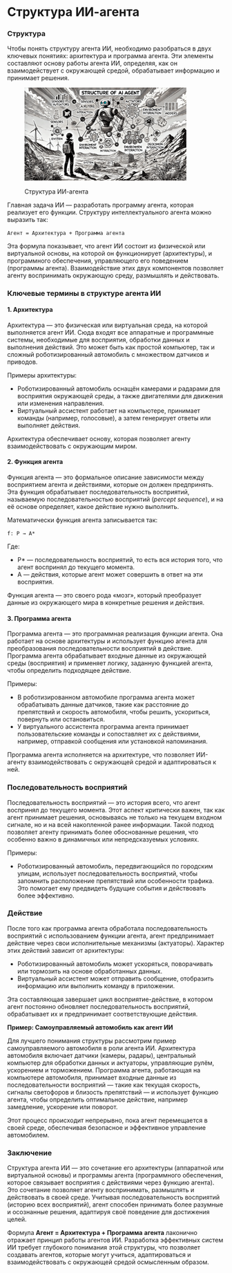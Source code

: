 # Структура ИИ-агента

### Структура

Чтобы понять структуру агента ИИ, необходимо разобраться в двух ключевых понятиях: архитектура и программа агента. Эти элементы составляют основу работы агента ИИ, определяя, как он взаимодействует с окружающей средой, обрабатывает информацию и принимает решения.

<div align="left"><figure><img src="../../.gitbook/assets/ai-structure-of-ai-agent-min.png" alt="" width="375"><figcaption><p>Структура ИИ-агента</p></figcaption></figure></div>

Главная задача ИИ — разработать программу агента, которая реализует его функции. Структуру интеллектуального агента можно выразить так:

```
Агент = Архитектура + Программа агента
```

Эта формула показывает, что агент ИИ состоит из физической или виртуальной основы, на которой он функционирует (архитектуры), и программного обеспечения, управляющего его поведением (программы агента). Взаимодействие этих двух компонентов позволяет агенту воспринимать окружающую среду, размышлять и действовать.

### Ключевые термины в структуре агента ИИ

#### **1. Архитектура**

Архитектура — это физическая или виртуальная среда, на которой выполняется агент ИИ. Сюда входят все аппаратные и программные системы, необходимые для восприятия, обработки данных и выполнения действий. Это может быть как простой компьютер, так и сложный роботизированный автомобиль с множеством датчиков и приводов.

Примеры архитектуры:

* Роботизированный автомобиль оснащён камерами и радарами для восприятия окружающей среды, а также двигателями для движения или изменения направления.
* Виртуальный ассистент работает на компьютере, принимает команды (например, голосовые), а затем генерирует ответы или выполняет действия.

Архитектура обеспечивает основу, которая позволяет агенту взаимодействовать с окружающим миром.

#### **2. Функция агента**

Функция агента — это формальное описание зависимости между восприятием агента и действиями, которые он должен предпринять. Эта функция обрабатывает последовательность восприятий, называемую последовательностью восприятий (_percept sequence_), и на её основе определяет, какое действие нужно выполнить.

Математически функция агента записывается так:

```
f: P → A*
```

Где:

* P\* — последовательность восприятий, то есть вся история того, что агент воспринял до текущего момента.
* A — действия, которые агент может совершить в ответ на эти восприятия.

Функция агента — это своего рода «мозг», который преобразует данные из окружающего мира в конкретные решения и действия.

#### **3. Программа агента**

Программа агента — это программная реализация функции агента. Она работает на основе архитектуры и использует функцию агента для преобразования последовательности восприятий в действие. Программа агента обрабатывает входные данные из окружающей среды (восприятия) и применяет логику, заданную функцией агента, чтобы определить подходящее действие.

Примеры:

* В роботизированном автомобиле программа агента может обрабатывать данные датчиков, такие как расстояние до препятствий и скорость автомобиля, чтобы решить, ускориться, повернуть или остановиться.
* У виртуального ассистента программа агента принимает пользовательские команды и сопоставляет их с действиями, например, отправкой сообщения или установкой напоминания.

Программа агента исполняется на архитектуре, что позволяет ИИ-агенту взаимодействовать с окружающей средой и адаптироваться к ней.

### Последовательность восприятий

Последовательность восприятий — это история всего, что агент воспринял до текущего момента. Этот аспект критически важен, так как агент принимает решения, основываясь не только на текущем входном сигнале, но и на всей накопленной ранее информации. Такой подход позволяет агенту принимать более обоснованные решения, что особенно важно в динамичных или непредсказуемых условиях.

Примеры:

* Роботизированный автомобиль, передвигающийся по городским улицам, использует последовательность восприятий, чтобы запомнить расположение препятствий или особенности трафика. Это помогает ему предвидеть будущие события и действовать более эффективно.

### Действие

После того как программа агента обработала последовательность восприятий с использованием функции агента, агент предпринимает действие через свои исполнительные механизмы (актуаторы). Характер этих действий зависит от архитектуры:

* Роботизированный автомобиль может ускоряться, поворачивать или тормозить на основе обработанных данных.
* Виртуальный ассистент может отправить сообщение, отобразить информацию или выполнить команду в приложении.

Эта составляющая завершает цикл восприятие-действие, в котором агент постоянно обновляет последовательность восприятий, обрабатывает их и предпринимает соответствующие действия.

**Пример: Самоуправляемый автомобиль как агент ИИ**

Для лучшего понимания структуры рассмотрим пример самоуправляемого автомобиля в роли агента ИИ. Архитектура автомобиля включает датчики (камеры, радары), центральный компьютер для обработки данных и актуаторы, управляющие рулём, ускорением и торможением. Программа агента, работающая на компьютере автомобиля, принимает входные данные из последовательности восприятий — такие как текущая скорость, сигналы светофоров и близость препятствий — и использует функцию агента, чтобы определить оптимальное действие, например замедление, ускорение или поворот.

Этот процесс происходит непрерывно, пока агент перемещается в своей среде, обеспечивая безопасное и эффективное управление автомобилем.

### Заключение

Структура агента ИИ — это сочетание его архитектуры (аппаратной или виртуальной основы) и программы агента (программного обеспечения, которое связывает восприятия с действиями через функцию агента). Это сочетание позволяет агенту воспринимать, размышлять и действовать в своей среде. Учитывая последовательность восприятий (историю всех восприятий), агент способен принимать более разумные и осознанные решения, адаптируя своё поведение для достижения целей.

Формула **Агент = Архитектура + Программа** **агента** лаконично отражает принцип работы агентов ИИ. Разработка эффективных систем ИИ требует глубокого понимания этой структуры, что позволяет создавать агентов, которые могут учиться, адаптироваться и взаимодействовать с окружающей средой осмысленным образом.
